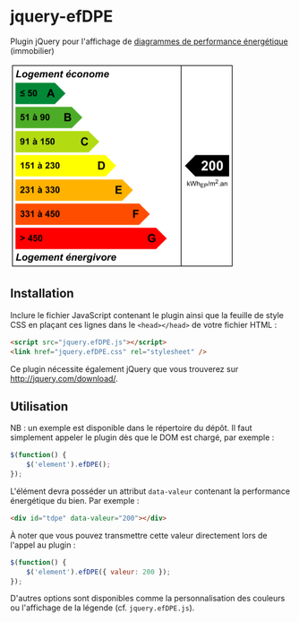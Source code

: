 # jquery-efDPE
Plugin jQuery pour l'affichage de [diagrammes de performance énergétique](https://fr.wikipedia.org/wiki/Diagnostic_de_performance_%C3%A9nerg%C3%A9tique) (immobilier)

<img src="capture.png" alt="Capture d'écran efDPE" width="400" height="366" />

## Installation
Inclure le fichier JavaScript contenant le plugin ainsi que la feuille de style CSS en plaçant ces lignes dans le `<head></head>` de votre fichier HTML :
```HTML
<script src="jquery.efDPE.js"></script>
<link href="jquery.efDPE.css" rel="stylesheet" />
```
Ce plugin nécessite également jQuery que vous trouverez sur http://jquery.com/download/.

## Utilisation
NB : un exemple est disponible dans le répertoire du dépôt.
Il faut simplement appeler le plugin dès que le DOM est chargé, par exemple :
```JavaScript
$(function() {
    $('element').efDPE();
});
```
L'élément devra posséder un attribut `data-valeur` contenant la performance énergétique du bien.
Par exemple :
```HTML
<div id="tdpe" data-valeur="200"></div>
```
À noter que vous pouvez transmettre cette valeur directement lors de l'appel au plugin :
```JavaScript
$(function() {
    $('element').efDPE({ valeur: 200 });
});
```
D'autres options sont disponibles comme la personnalisation des couleurs ou l'affichage de la légende (cf. `jquery.efDPE.js`).
